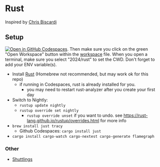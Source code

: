 # Rust

Inspired by [Chris Biscardi](https://github.com/ChristopherBiscardi/advent-of-code/tree/main/2023/rust)

## Setup

[![Open in GitHub Codespaces](https://github.com/codespaces/badge.svg)](https://codespaces.new/Pluto-tv/AdventOfCode/). Then make sure you click on the green "Open Workspace" button within the [workspace](../../AdventOfCode.code-workspace) file. When you open a terminal, make sure you select "2024/rust" to set the CWD. Don't forget to add your ENV variable(s).

- Install [Rust](https://www.rust-lang.org/tools/install) (Homebrew not recommended, but may work ok for this repo)
  - if running in Codespaces, rust is already installed for you.
    - you may need to restart rust-analyzer after you create your first day
- Switch to Nightly:
  - `rustup update nightly`
  - `rustup override set nightly`
    - `rustup override unset` if you want to undo. see https://rust-lang.github.io/rustup/overrides.html for more info
- `brew install just tracy`
  - Github Codespaces: `cargo install just`
- `cargo install cargo-watch cargo-nextest cargo-generate flamegraph`

### Other

- [Shuttlings](https://www.shuttle.dev/cch)

